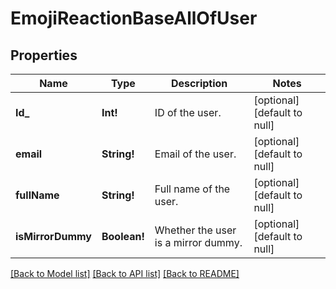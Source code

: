 # EmojiReactionBaseAllOfUser

## Properties
Name | Type | Description | Notes
------------ | ------------- | ------------- | -------------
**Id_** | **Int!** | ID of the user.  | [optional] [default to null]
**email** | **String!** | Email of the user.  | [optional] [default to null]
**fullName** | **String!** | Full name of the user.  | [optional] [default to null]
**isMirrorDummy** | **Boolean!** | Whether the user is a mirror dummy.  | [optional] [default to null]

[[Back to Model list]](../README.md#documentation-for-models) [[Back to API list]](../README.md#documentation-for-api-endpoints) [[Back to README]](../README.md)


